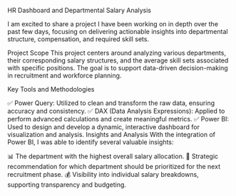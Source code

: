 HR Dashboard and Departmental Salary Analysis

I am excited to share a project I have been working on in depth over the past few days, focusing on delivering actionable insights into departmental structure, compensation, and required skill sets.

Project Scope
This project centers around analyzing various departments, their corresponding salary structures, and the average skill sets associated with specific positions. The goal is to support data-driven decision-making in recruitment and workforce planning.

Key Tools and Methodologies

✅ Power Query: Utilized to clean and transform the raw data, ensuring accuracy and consistency.
✅ DAX (Data Analysis Expressions): Applied to perform advanced calculations and create meaningful metrics.
✅ Power BI: Used to design and develop a dynamic, interactive dashboard for visualization and analysis.
Insights and Analysis
With the integration of Power BI, I was able to identify several valuable insights:

📊 The department with the highest overall salary allocation.
👥 Strategic recommendation for which department should be prioritized for the next recruitment phase.
💰 Visibility into individual salary breakdowns, supporting transparency and budgeting.
